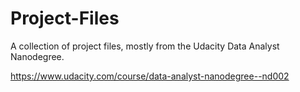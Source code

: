 # Project-Files
A collection of project files, mostly from the Udacity Data Analyst Nanodegree.

https://www.udacity.com/course/data-analyst-nanodegree--nd002
